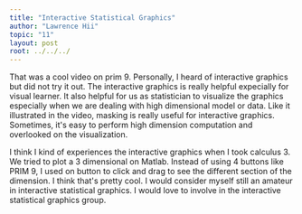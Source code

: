 ```yaml
---
title: "Interactive Statistical Graphics"
author: "Lawrence Hii"
topic: "11"
layout: post
root: ../../../
---
```


That was a cool video on prim 9. Personally, I heard of interactive graphics but did not try it out. The interactive graphics is really helpful expecially for visual learner. It also helpful for us as statistician to visualize the graphics especially when we are dealing with high dimensional model or data. Like it illustrated in the video, masking is really useful for interactive graphics. Sometimes, it's easy to perform high dimension computation and overlooked on the visualization. 

I think I kind of experiences the interactive graphics when I took calculus 3. We tried to plot a 3 dimensional on Matlab. Instead of using 4 buttons like PRIM 9, I used on button to click and drag to see the different section of the dimension. I think that's pretty cool. I would consider myself still an amateur in interactive statistical graphics. I would love to involve in the interactive statistical graphics group. 
